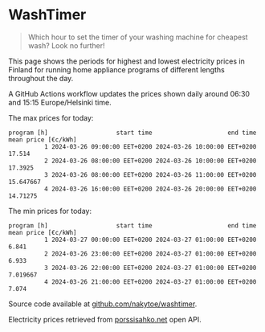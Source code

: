 
# WashTimer

> Which hour to set the timer of your washing machine for cheapest wash? Look no further!

This page shows the periods for highest and lowest electricity prices in Finland 
for running home appliance programs of different lengths throughout the day. 

A GitHub Actions workflow updates the prices shown daily around 06:30 and 15:15 Europe/Helsinki time.

The max prices for today:

	program [h]                   start time                     end time mean price [€c/kWh]
	          1 2024-03-26 09:00:00 EET+0200 2024-03-26 10:00:00 EET+0200              17.514
	          2 2024-03-26 08:00:00 EET+0200 2024-03-26 10:00:00 EET+0200             17.3925
	          3 2024-03-26 08:00:00 EET+0200 2024-03-26 11:00:00 EET+0200           15.647667
	          4 2024-03-26 16:00:00 EET+0200 2024-03-26 20:00:00 EET+0200            14.71275

The min prices for today:

	program [h]                   start time                     end time mean price [€c/kWh]
	          1 2024-03-27 00:00:00 EET+0200 2024-03-27 01:00:00 EET+0200               6.841
	          2 2024-03-26 23:00:00 EET+0200 2024-03-27 01:00:00 EET+0200               6.933
	          3 2024-03-26 22:00:00 EET+0200 2024-03-27 01:00:00 EET+0200            7.019667
	          4 2024-03-26 21:00:00 EET+0200 2024-03-27 01:00:00 EET+0200               7.074


Source code available at [github.com/nakytoe/washtimer](https://github.com/nakytoe/washtimer).

Electricity prices retrieved from [porssisahko.net](https://porssisahko.net/api) open API.
